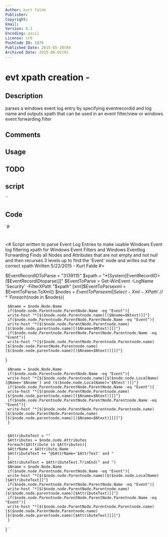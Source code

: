 ```yaml
---
Author: kurt falde
Publisher: 
Copyright: 
Email: 
Version: 0.1
Encoding: ascii
License: cc0
PoshCode ID: 5876
Published Date: 2015-05-28t04
Archived Date: 2015-06-01t02
---
```


# evt xpath creation - 

## Description

parses a windows event log entry by specifying eventrecordid and log name and outputs xpath that can be used in an event filter/view or windows event forwarding filter

## Comments



## Usage



## TODO



## script

``

## Code

`#
 #
 <#
 Script written to parse Event Log Entries to make usable Windows Event log filtering xpath for Windows Event Filters and Windows Eventlog Forwarding
 Finds all Nodes and Attributes that are not empty and not null and then recurses 3 levels up to find the 'Event' node and writes out the correct xpath
 Written 5/22/2015 - Kurt Falde
 #>
 
 
 $EventRecordIDToParse = "3139115"
 $xpath =  "*[System[EventRecordID=($EventRecordIDtoparse)]]"
 $EventToParse = Get-WinEvent -LogName 'Security' -FilterXPath "$xpath"
 [xml]$EventToParsexml = $EventToParse.ToXml()
 $nodes = $EventToParsexml | Select-Xml -XPath './/*'
 Foreach ($node in $nodes){
 
     
     $Nname = $node.Node.Name
     if($node.node.Parentnode.ParentNode.Name -eq "Event"){
     write-host "*[$($node.node.Parentnode.name)[($Nname=$Ntext)]]"}
     if($node.node.Parentnode.ParentNode.ParentNode.Name -eq "Event"){
     write-host "*[$($node.node.ParentNode.Parentnode.name)[$($node.node.parentnode.name)[($Nname=$Ntext)]]]"}
     if($node.node.Parentnode.ParentNode.ParentNode.Parentnode.Name -eq "Event"){
     write-host "*[$($node.node.ParentNode.Parentnode.Parentnode.name)[$($node.node.ParentNode.Parentnode.name)[$($node.node.parentnode.name)[($Nname=$Ntext)]]]]"}
   }
 
 
     $Nname = $node.Node.Name
     if($node.node.Parentnode.ParentNode.Name -eq "Event"){
     write-host "*[$($node.node.Parentnode.name)[$($node.node.LocalName)[@Name='$Nname'] and ($($node.node.LocalName)='$Ntext')]]"}
     if($node.node.Parentnode.ParentNode.ParentNode.Name -eq "Event"){
     write-host "*[$($node.node.ParentNode.Parentnode.name)[$($node.node.parentnode.name)[($Nname=$Ntext)]]]"}
     if($node.node.Parentnode.ParentNode.ParentNode.Parentnode.Name -eq "Event"){
     write-host "*[$($node.node.ParentNode.Parentnode.Parentnode.name)[$($node.node.ParentNode.Parentnode.name)[$($node.node.parentnode.name)[($Nname=$Ntext)]]]]"}
     }
 
 
     $AttributeText = ""
     $Attributes = $node.node.Attributes
     Foreach($Attribute in $Attributes){
     $AttrName = $Attribute.Name
     $AttributeText += "@$AttrName='$AttrText' and "
     }
     $AttributeText = $AttributeText.TrimEnd(" and ")
     $Nname = $node.Node.Name
     if($node.node.Parentnode.ParentNode.Name -eq "Event"){
     write-host "*[$($node.node.Parentnode.name)[$($node.node.LocalName)[$AttributeText]]"}
     if($node.node.Parentnode.ParentNode.ParentNode.Name -eq "Event"){
     write-host "*[$($node.node.ParentNode.Parentnode.name)[$($node.node.parentnode.name)[$AttributeText]]]"}
     if($node.node.Parentnode.ParentNode.ParentNode.Parentnode.Name -eq "Event"){
     write-host "*[$($node.node.ParentNode.Parentnode.Parentnode.name)[$($node.node.ParentNode.Parentnode.name)[$($node.node.parentnode.name)[$AttributeText]]]]"}
     }
 
 }
`

